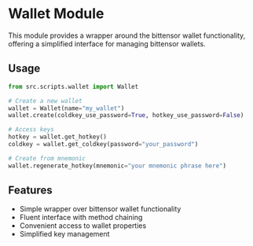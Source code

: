 # Wallet Module

This module provides a wrapper around the bittensor wallet functionality, offering a simplified interface for managing bittensor wallets.

## Usage

```python
from src.scripts.wallet import Wallet

# Create a new wallet
wallet = Wallet(name="my_wallet")
wallet.create(coldkey_use_password=True, hotkey_use_password=False)

# Access keys
hotkey = wallet.get_hotkey()
coldkey = wallet.get_coldkey(password="your_password")

# Create from mnemonic
wallet.regenerate_hotkey(mnemonic="your mnemonic phrase here")
```

## Features

- Simple wrapper over bittensor wallet functionality
- Fluent interface with method chaining
- Convenient access to wallet properties
- Simplified key management
